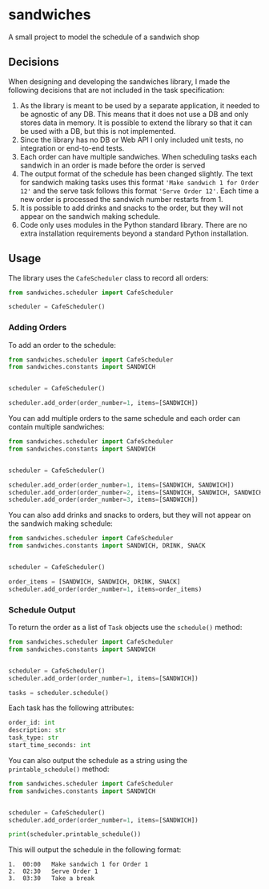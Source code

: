 # sandwiches
A small project to model the schedule of a sandwich shop

## Decisions

When designing and developing the sandwiches library, I made the following decisions that are not included in the task specification:

1. As the library is meant to be used by a separate application, it needed to be agnostic of any DB. This means that it does not use a DB and only stores data in memory. It is possible to extend the library so that it can be used with a DB, but this is not implemented.
2. Since the library has no DB or Web API I only included unit tests, no integration or end-to-end tests.
3. Each order can have multiple sandwiches. When scheduling tasks each sandwich in an order is made before the order is served
4. The output format of the schedule has been changed slightly. The text for sandwich making tasks uses this format `'Make sandwich 1 for Order 12'` and the serve task follows this format `'Serve Order 12'`. Each time a new order is processed the sandwich number restarts from 1.
5. It is possible to add drinks and snacks to the order, but they will not appear on the sandwich making schedule.
6. Code only uses modules in the Python standard library. There are no extra installation requirements beyond a standard Python installation.

## Usage

The library uses the `CafeScheduler` class to record all orders:

```python
from sandwiches.scheduler import CafeScheduler

scheduler = CafeScheduler()
```

### Adding Orders

To add an order to the schedule:

```python
from sandwiches.scheduler import CafeScheduler
from sandwiches.constants import SANDWICH


scheduler = CafeScheduler()

scheduler.add_order(order_number=1, items=[SANDWICH])
```

You can add multiple orders to the same schedule and each order can contain multiple sandwiches:

```python
from sandwiches.scheduler import CafeScheduler
from sandwiches.constants import SANDWICH


scheduler = CafeScheduler()

scheduler.add_order(order_number=1, items=[SANDWICH, SANDWICH])
scheduler.add_order(order_number=2, items=[SANDWICH, SANDWICH, SANDWICH])
scheduler.add_order(order_number=3, items=[SANDWICH])
```

You can also add drinks and snacks to orders, but they will not appear on the sandwich making schedule:

```python
from sandwiches.scheduler import CafeScheduler
from sandwiches.constants import SANDWICH, DRINK, SNACK


scheduler = CafeScheduler()

order_items = [SANDWICH, SANDWICH, DRINK, SNACK]
scheduler.add_order(order_number=1, items=order_items)
```

### Schedule Output

To return the order as a list of `Task` objects use the `schedule()` method:

```python
from sandwiches.scheduler import CafeScheduler
from sandwiches.constants import SANDWICH


scheduler = CafeScheduler()
scheduler.add_order(order_number=1, items=[SANDWICH])

tasks = scheduler.schedule()
```

Each task has the following attributes:

```python
order_id: int
description: str
task_type: str
start_time_seconds: int
```

You can also output the schedule as a string using the `printable_schedule()` method:

```python
from sandwiches.scheduler import CafeScheduler
from sandwiches.constants import SANDWICH


scheduler = CafeScheduler()
scheduler.add_order(order_number=1, items=[SANDWICH])

print(scheduler.printable_schedule())
```
This will output the schedule in the following format:

```csv
1.	00:00	Make sandwich 1 for Order 1
2.	02:30	Serve Order 1
3.	03:30	Take a break
```